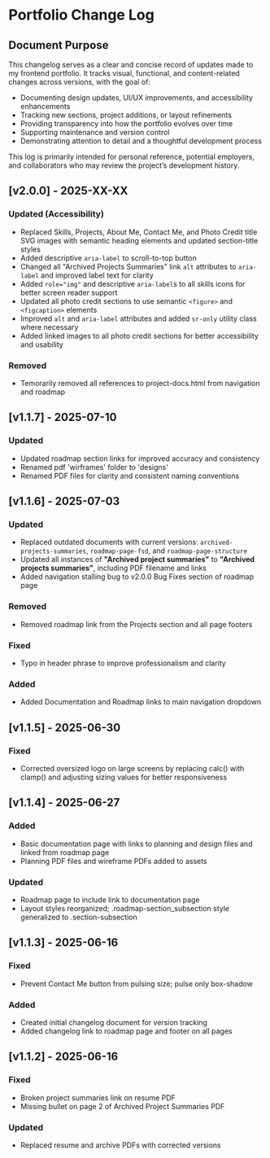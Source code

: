 # Portfolio Change Log

## Document Purpose

This changelog serves as a clear and concise record of updates made to my frontend portfolio. It tracks visual, functional, and content-related changes across versions, with the goal of:

- Documenting design updates, UI/UX improvements, and accessibility enhancements
- Tracking new sections, project additions, or layout refinements
- Providing transparency into how the portfolio evolves over time
- Supporting maintenance and version control
- Demonstrating attention to detail and a thoughtful development process

This log is primarily intended for personal reference, potential employers, and collaborators who may review the project’s development history.

## [v2.0.0] - 2025-XX-XX

### Updated (Accessibility)

- Replaced Skills, Projects, About Me, Contact Me, and Photo Credit title SVG images with semantic heading elements and updated section-title styles
- Added descriptive `aria-label` to scroll-to-top button
- Changed all "Archived Projects Summaries" link `alt` attributes to `aria-label` and improved label text for clarity
- Added `role="img"` and descriptive `aria-label`s to all skills icons for better screen reader support
- Updated all photo credit sections to use semantic `<figure>` and `<figcaption>` elements
- Improved `alt` and `aria-label` attributes and added `sr-only` utility class where necessary
- Added linked images to all photo credit sections for better accessibility and usability

### Removed

- Temorarily removed all references to project-docs.html from navigation and roadmap

## [v1.1.7] - 2025-07-10

### Updated

- Updated roadmap section links for improved accuracy and consistency
- Renamed pdf 'wirframes' folder to 'designs'
- Renamed PDF files for clarity and consistent naming conventions

## [v1.1.6] - 2025-07-03

### Updated

- Replaced outdated documents with current versions: `archived-projects-summaries`, `roadmap-page-fsd`, and `roadmap-page-structure`
- Updated all instances of **"Archived project summaries"** to **"Archived projects summaries"**, including PDF filename and links
- Added navigation stalling bug to v2.0.0 Bug Fixes section of roadmap page

### Removed

- Removed roadmap link from the Projects section and all page footers

### Fixed

- Typo in header phrase to improve professionalism and clarity

### Added

- Added Documentation and Roadmap links to main navigation dropdown

## [v1.1.5] - 2025-06-30

### Fixed

- Corrected oversized logo on large screens by replacing calc() with clamp() and adjusting sizing values for better responsiveness

## [v1.1.4] - 2025-06-27

### Added

- Basic documentation page with links to planning and design files and linked from roadmap page
- Planning PDF files and wireframe PDFs added to assets

### Updated

- Roadmap page to include link to documentation page
- Layout styles reorganized; .roadmap-section_subsection style generalized to .section-subsection

## [v1.1.3] - 2025-06-16

### Fixed

- Prevent Contact Me button from pulsing size; pulse only box-shadow

### Added

- Created initial changelog document for version tracking
- Added changelog link to roadmap page and footer on all pages

## [v1.1.2] - 2025-06-16

### Fixed

- Broken project summaries link on resume PDF
- Missing bullet on page 2 of Archived Project Summaries PDF

### Updated

- Replaced resume and archive PDFs with corrected versions
